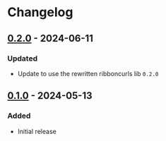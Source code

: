 # Changelog

## [0.2.0] - 2024-06-11

### Updated

- Update to use the rewritten ribboncurls lib `0.2.0`

## [0.1.0] - 2024-05-13

### Added

- Initial release

[0.2.0]: https://github.com/tinted-theming/ribboncurls/compare/v0.1.0...v0.2.0
[0.1.0]: https://github.com/tinted-theming/ribboncurls/compare/v0.1.0
